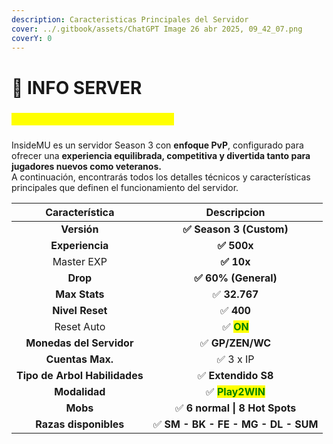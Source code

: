 ```yaml
---
description: Caracteristicas Principales del Servidor
cover: ../.gitbook/assets/ChatGPT Image 26 abr 2025, 09_42_07.png
coverY: 0
---
```


# 📜 INFO SERVER

### <mark style="color:yellow;">🔍 INFORMACION DEL SERVIDOR</mark>

InsideMU es un servidor Season 3 con **enfoque PvP**, configurado para ofrecer una **experiencia equilibrada, competitiva y divertida tanto para jugadores nuevos como veteranos.**\
A continuación, encontrarás todos los detalles técnicos y características principales que definen el funcionamiento del servidor.

|         Característica        |                    Descripcion                   |
| :---------------------------: | :----------------------------------------------: |
|          **Versión**          |              **✅ Season 3 (Custom)**             |
|        **Experiencia**        |                    **✅ 500x**                    |
|           Master EXP          |                     **✅ 10x**                    |
|            **Drop**           |                **✅ 60% (General)**               |
|         **Max Stats**         |                   ✅ **32.767**                   |
|        **Nivel Reset**        |                     ✅ **400**                    |
|           Reset Auto          |    ✅ <mark style="color:green;">**ON**</mark>    |
|    **Monedas del Servidor**   |                  ✅ **GP/ZEN/WC**                 |
|        **Cuentas Max.**       |                     ✅ 3 x IP                     |
| **Tipo de Arbol Habilidades** |                ✅ **Extendido S8**                |
|         **Modalidad**         | ✅ <mark style="color:green;">**Play2WIN**</mark> |
|            **Mobs**           |           ✅ **6 normal \| 8 Hot Spots**          |
|     **Razas disponibles**     |        ✅ **SM - BK - FE - MG - DL - SUM**        |
